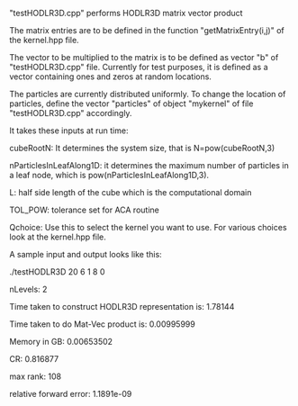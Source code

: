 "testHODLR3D.cpp" performs HODLR3D matrix vector product

The matrix entries are to be defined in the function "getMatrixEntry(i,j)" of the kernel.hpp file.

The vector to be multiplied to the matrix is to be defined as vector "b" of "testHODLR3D.cpp" file. Currently for test purposes, it is defined as a vector containing ones and zeros at random locations.

The particles are currently distributed uniformly. To change the location of particles, define the vector "particles" of object "mykernel" of file "testHODLR3D.cpp" accordingly.

It takes these inputs at run time:

cubeRootN: It determines the system size, that is N=pow(cubeRootN,3)

nParticlesInLeafAlong1D: it determines the maximum number of particles in a leaf node, which is pow(nParticlesInLeafAlong1D,3).

L: half side length of the cube which is the computational domain

TOL_POW: tolerance set for ACA routine

Qchoice: Use this to select the kernel you want to use. For various choices look at the kernel.hpp file.

A sample input and output looks like this:

./testHODLR3D 20 6 1 8 0

nLevels: 2

Time taken to construct HODLR3D representation is: 1.78144

Time taken to do Mat-Vec product is: 0.00995999

Memory in GB: 0.00653502

CR: 0.816877

max rank: 108

relative forward error: 1.1891e-09
